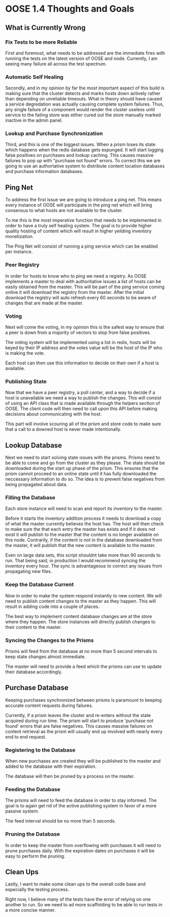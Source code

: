 # OOSE 1.4 Thoughts and Goals

## What is Currently Wrong

### Fix Tests to be more Reliable

First and foremost, what needs to be addressed are the immediate fires with
running the tests on the latest version of OOSE and node. Currently, I am seeing
many failure all across the test spectrum.

### Automatic Self Healing

Secondly, and in my opinion by far the most important aspect of this build is
making sure that the cluster detects and marks hosts down actively rather than
depending on unreliable timeouts. What in theory should have caused a service
degredation was actually causing complete system failures. Thus, any single
failure of a component would render the cluster useless until service to the
failing store was either cured out the store manually marked inactive in the
admin panel.

### Lookup and Purchase Synchronization

Third, and this is one of the biggest issues. When a prism loses its state
which happens when the redis database gets expunged. It will start logging
false positives on purchases and lookup caching. This causes massive failures
to pop up with "purchase not found" errors. To correct this we are going to use
an authortative system to distribute content location databases and purchase
information databases.

## Ping Net

To address the first issue we are going to introduce a ping net. This means
every instance of OOSE will participate in the ping net which will bring
consensus to what hosts are not available to the cluster.

To me this is the most imperative function that needs to be implemented in order
to have a truly self healing system. The goal is to provide higher quality
hosting of content which will result in higher yeilding inventory monetization.

The Ping Net will consist of running a ping service which can be enabled per
instance.

### Peer Registry

In order for hosts to know who to ping we need a registry. As OOSE implements
a master to deal with authoritative issues a list of hosts can be easily
obtained from the master. This will be part of the ping service coming online
it will download the registry from the master. After the initial download the
registry will auto refresh every 60 seconds to be aware of changes that are made
at the master.

### Voting

Next will come the voting, in my opinion this is the safest way to ensure that
a peer is down from a majority of vectors to stop from false positives.

The voting system will be implemented using a list in redis, hosts will be
keyed by their IP address and the votes value will be the host of the IP who
is making the vote.

Each host can then use this information to decide on their own if a host is
available.

### Publishing State

Now that we have a peer registry, a poll center, and a way to decide if a host
is unavailable we need a way to publish the changes. This will consist of using
an API class that is made available through the helpers section of OOSE. The
client code will then need to call upon this API before making decisions about
communicating with the host.

This part will involve scouring all of the prism and store code to make sure
that a call to a downed host is never made intentionally.

## Lookup Database

Next we need to start solving state issues with the prisms. Prisms need to be
able to come and go from the cluster as they please. The state should be
downloaded during the start up phase of the prism. This ensures that the prism
cannot proceed to an online state until it has fully downloaded the neccessary
information to do so. The idea is to prevent false negatives from being
propagated about data.

### Filling the Database

Each store instance will need to scan and report its inventory to the master.

Before it starts the inventory addition process it needs to download a copy
of what the master currently believes the host has. The host will then check
to make sure the that each entry the master has exists and if it does not
exist it will publish to the master that the content is no longer available
on this node. Contrarily, if the content is not in the database downloaded from
the master, it will publish that the new content is available to the master.

Even on large data sets, this script shouldnt take more than 90 seconds to run.
That being said, in production I would recommend syncing the inventory every
hour. The sync is advantageous to correct any issues from propagating new files.

### Keep the Database Current

Now in order to make the system respond instantly to new content. We will need
to publish content changes to the master as they happen. This will result in
adding code into a couple of places.

The best way to implement content database changes are at the store where they
happen. The store instances will directly publish changes to their content to
the master.

### Syncing the Changes to the Prisms

Prisms will feed from the database at no more than 5 second intervals to keep
state changes almost immediate.

The master will need to provide a feed which the prisms can use to update their
database accordingly.

## Purchase Database

Keeping purchases synchronized between prisms is paramount to keeping accurate
content requests during failures.

Currently, if a prism leaves the cluster and re-enters without the state
acquired during run time. The prism will start to produce 'purchase not found'
errors that are false negatives. This causes massive failures on content
retrieval as the prism will usually end up involved with nearly every end to
end request.

### Registering to the Database

When new purchases are created they will be published to the master and added
to the database with their expiration.

The database will then be pruned by a process on the master.

### Feeding the Database

The prisms will need to feed the database in order to stay informed. The goal
is to again get rid of the active publishing system in favor of a more passive
system.

The feed interval should be no more than 5 seconds.

### Pruning the Database

In order to keep the master from overflowing with purchases it will need to
prune purchases daily. With the expiration dates on purchases it will be
easy to perform the pruning.

## Clean Ups

Lastly, I want to make some clean ups to the overall code base and especially
the testing process.

Right now, I believe many of the tests have the error of relying on one another
to run. So we need to ad more scaffolding to be able to run tests in a more
concise manner.

